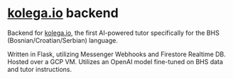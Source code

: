 # [kolega.io](http://www.kolega.io) backend
Backend for [kolega.io](http://www.kolega.io), the first AI-powered tutor specifically for the BHS (Bosnian/Croatian/Serbian) language.

Written in Flask, utilizing Messenger Webhooks and Firestore Realtime DB. Hosted over a GCP VM. 
Utilizes an OpenAI model fine-tuned on BHS data and tutor instructions. 
